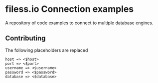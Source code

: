 # filess.io Connection examples
A repository of code examples to connect to multiple database engines.

## Contributing

The following placeholders are replaced

```
host => <$host>
port => <$port>
username => <$username>
password => <$password>
database => <$database>
```